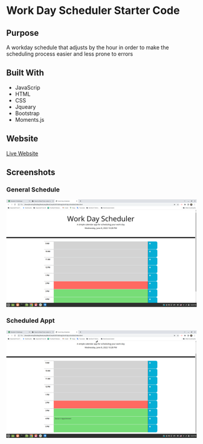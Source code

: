 # Work Day Scheduler Starter Code

## Purpose
A workday schedule that adjusts by the hour in order to make the scheduling process easier and less prone to errors

## Built With
* JavaScrip
* HTML
* CSS
* Jqueary
* Bootstrap
* Moments.js

## Website
[Live Website](https://slorreina369.github.io/work-day-scheduler/)

## Screenshots

### General Schedule
![General Schedule](./assets/images/General%20Schedule%20Look.png)

### Scheduled Appt
![Scheduled Appt](./assets/images/Scheduled%20Appt.png)